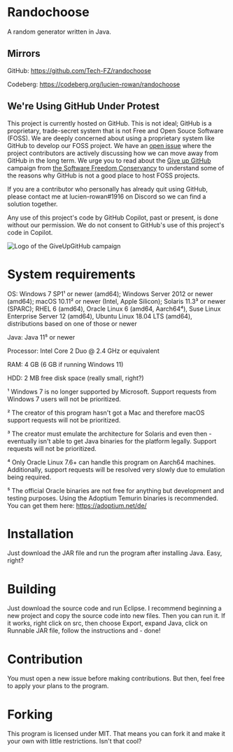 # Randochoose
A random generator written in Java.

## Mirrors

GitHub: https://github.com/Tech-FZ/randochoose

Codeberg: https://codeberg.org/lucien-rowan/randochoose

## We're Using GitHub Under Protest

This project is currently hosted on GitHub.  This is not ideal; GitHub is a
proprietary, trade-secret system that is not Free and Open Souce Software
(FOSS).  We are deeply concerned about using a proprietary system like GitHub
to develop our FOSS project.  We have an
[open issue](https://github.com/Tech-FZ/randochoose/issues/12) where the
project contributors are actively discussing how we can move away from GitHub
in the long term.  We urge you to read about the
[Give up GitHub](https://GiveUpGitHub.org) campaign from
[the Software Freedom Conservancy](https://sfconservancy.org) to understand
some of the reasons why GitHub is not a good place to host FOSS projects.

If you are a contributor who personally has already quit using GitHub, please 
contact me at lucien-rowan#1916 on Discord so we can find a solution together.

Any use of this project's code by GitHub Copilot, past or present, is done
without our permission.  We do not consent to GitHub's use of this project's
code in Copilot.

![Logo of the GiveUpGitHub campaign](https://sfconservancy.org/img/GiveUpGitHub.png)

# System requirements
OS: Windows 7 SP1¹ or newer (amd64); Windows Server 2012 or newer (amd64); macOS 10.11² or newer (Intel, Apple Silicon); Solaris 11.3³ or newer (SPARC); RHEL 6 (amd64), Oracle Linux 6 (amd64, Aarch64⁴), Suse Linux Enterprise Server 12 (amd64), Ubuntu Linux 18.04 LTS (amd64), distributions based on one of those or newer

Java: Java 11⁵ or newer

Processor: Intel Core 2 Duo @ 2.4 GHz or equivalent

RAM: 4 GB (6 GB if running Windows 11)

HDD: 2 MB free disk space (really small, right?)

¹ Windows 7 is no longer supported by Microsoft. Support requests from Windows 7 users will not be prioritized.

² The creator of this program hasn't got a Mac and therefore macOS support requests will not be prioritized.

³ The creator must emulate the architecture for Solaris and even then - eventually isn't able to get Java binaries for the platform legally. Support requests will not be prioritized.

⁴ Only Oracle Linux 7.6+ can handle this program on Aarch64 machines. Additionally, support requests will be resolved very slowly due to emulation being required.

⁵ The official Oracle binaries are not free for anything but development and testing purposes. Using the Adoptium Temurin binaries is recommended. You can get them here: https://adoptium.net/de/

# Installation
Just download the JAR file and run the program after installing Java. Easy, right?

# Building
Just download the source code and run Eclipse. I recommend beginning a new project and copy the source code into new files. Then you can run it. If it works, right click on src, then choose Export, expand Java, click on Runnable JAR file, follow the instructions and - done!

# Contribution
You must open a new issue before making contributions. But then, feel free to apply your plans to the program.

# Forking
This program is licensed under MIT. That means you can fork it and make it your own with little restrictions. Isn't that cool?
